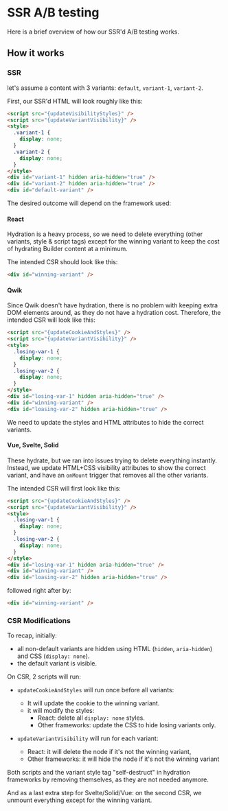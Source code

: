 # SSR A/B testing

Here is a brief overview of how our SSR'd A/B testing works.

## How it works

### SSR

let's assume a content with 3 variants: `default`, `variant-1`, `variant-2`.

First, our SSR'd HTML will look roughly like this:

```html
<script src="{updateVisibilityStyles}" />
<script src="{updateVariantVisibility}" />
<style>
  .variant-1 {
    display: none;
  }
  .variant-2 {
    display: none;
  }
</style>
<div id="variant-1" hidden aria-hidden="true" />
<div id="variant-2" hidden aria-hidden="true" />
<div id="default-variant" />
```

The desired outcome will depend on the framework used:

#### React

Hydration is a heavy process, so we need to delete everything (other variants, style & script tags) except for the winning variant to keep the cost of hydrating Builder content at a minimum.

The intended CSR should look like this:

```html
<div id="winning-variant" />
```

#### Qwik

Since Qwik doesn't have hydration, there is no problem with keeping extra DOM elements around, as they do not have a hydration cost. Therefore, the intended CSR will look like this:

```html
<script src="{updateCookieAndStyles}" />
<script src="{updateVariantVisibility}" />
<style>
  .losing-var-1 {
    display: none;
  }
  .losing-var-2 {
    display: none;
  }
</style>
<div id="losing-var-1" hidden aria-hidden="true" />
<div id="winning-variant" />
<div id="loasing-var-2" hidden aria-hidden="true" />
```

We need to update the styles and HTML attributes to hide the correct variants.

#### Vue, Svelte, Solid

These hydrate, but we ran into issues trying to delete everything instantly. Instead, we update HTML+CSS visibility attributes to show the correct variant, and have an `onMount` trigger that removes all the other variants.

The intended CSR will first look like this:

```html
<script src="{updateCookieAndStyles}" />
<script src="{updateVariantVisibility}" />
<style>
  .losing-var-1 {
    display: none;
  }
  .losing-var-2 {
    display: none;
  }
</style>
<div id="losing-var-1" hidden aria-hidden="true" />
<div id="winning-variant" />
<div id="loasing-var-2" hidden aria-hidden="true" />
```

followed right after by:

```html
<div id="winning-variant" />
```

### CSR Modifications

To recap, initially:

- all non-default variants are hidden using HTML (`hidden`, `aria-hidden`) and CSS (`display: none`).
- the default variant is visible.

On CSR, 2 scripts will run:

- `updateCookieAndStyles` will run once before all variants:

  - It will update the cookie to the winning variant.
  - it will modify the styles:
    - React: delete all `display: none` styles.
    - Other frameworks: update the CSS to hide losing variants only.

- `updateVariantVisibility` will run for each variant:
  - React: it will delete the node if it's not the winning variant,
  - Other frameworks: it will hide the node if it's not the winning variant

Both scripts and the variant style tag "self-destruct" in hydration frameworks by removing themselves, as they are not needed anymore.

And as a last extra step for Svelte/Solid/Vue: on the second CSR, we unmount everything except for the winning variant.
